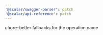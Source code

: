 ```yaml
---
'@scalar/swagger-parser': patch
'@scalar/api-reference': patch
---
```


chore: better fallbacks for the operation.name
